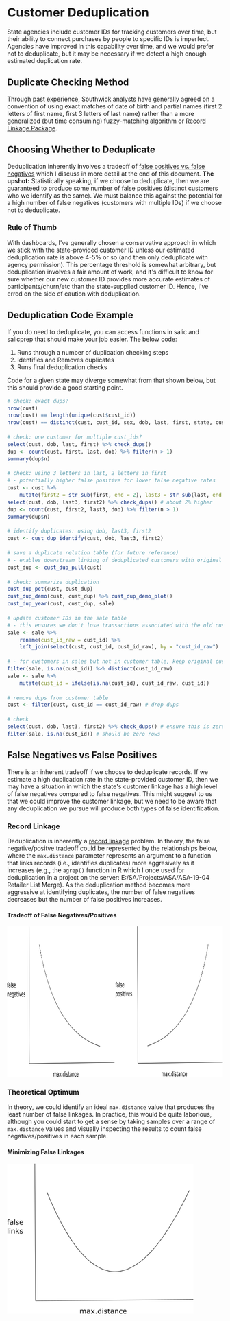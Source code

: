
# Customer Deduplication

State agencies include customer IDs for tracking customers over time, but their ability to connect purchases by people to specific IDs is imperfect. Agencies have improved in this capability over time, and we would prefer not to deduplicate, but it may be necessary if we detect a high enough estimated duplication rate.

## Duplicate Checking Method

Through past experience, Southwick analysts have generally agreed on a convention of using exact matches of date of birth and partial names (first 2 letters of first name, first 3 letters of last name) rather than a more generalized (but time consuming) fuzzy-matching algorithm or [Record Linkage Package](https://journal.r-project.org/archive/2010/RJ-2010-017/RJ-2010-017.pdf). 

## Choosing Whether to Deduplicate

Deduplication inherently involves a tradeoff of [false positives vs. false negatives](#false-negatives-vs-false-positives) which I discuss in more detail at the end of this document. **The upshot:** Statistically speaking, if we choose to deduplicate, then we are guaranteed to produce some number of false positives (distinct customers who we identify as the same). We must balance this against the potential for a high number of false negatives (customers with multiple IDs) if we choose not to deduplicate.

### Rule of Thumb

With dashboards, I've generally chosen a conservative approach in which we stick with the state-provided customer ID unless our estimated deduplication rate is above 4-5% or so (and then only deduplicate with agency permission). This percentage threshold is somewhat arbitrary, but deduplication involves a fair amount of work, and it's difficult to know for sure whether our new customer ID provides more accurate estimates of participants/churn/etc than the state-supplied customer ID. Hence, I've erred on the side of caution with deduplication.

## Deduplication Code Example

If you do need to deduplicate, you can access functions in salic and salicprep that should make your job easier. The below code:

1. Runs through a number of duplication checking steps
2. Identifies and Removes duplicates
3. Runs final deduplication checks

Code for a given state may diverge somewhat from that shown below, but this should provide a good starting point.

```r
# check: exact dups?
nrow(cust)
nrow(cust) == length(unique(cust$cust_id))
nrow(cust) == distinct(cust, cust_id, sex, dob, last, first, state, cust_res) %>% nrow()

# check: one customer for multiple cust_ids?
select(cust, dob, last, first) %>% check_dups()
dup <- count(cust, first, last, dob) %>% filter(n > 1)
summary(dup$n)

# check: using 3 letters in last, 2 letters in first
# - potentially higher false positive for lower false negative rates
cust <- cust %>%
    mutate(first2 = str_sub(first, end = 2), last3 = str_sub(last, end = 3))
select(cust, dob, last3, first2) %>% check_dups() # about 2% higher
dup <- count(cust, first2, last3, dob) %>% filter(n > 1)
summary(dup$n) 

# identify duplicates: using dob, last3, first2
cust <- cust_dup_identify(cust, dob, last3, first2)

# save a duplicate relation table (for future reference)
# - enables downstream linking of deduplicated customers with original IDs
cust_dup <- cust_dup_pull(cust)

# check: summarize duplication
cust_dup_pct(cust, cust_dup)
cust_dup_demo(cust, cust_dup) %>% cust_dup_demo_plot()
cust_dup_year(cust, cust_dup, sale)

# update customer IDs in the sale table
# - this ensures we don't lose transactions associated with the old cust_id
sale <- sale %>%
    rename(cust_id_raw = cust_id) %>%
    left_join(select(cust, cust_id, cust_id_raw), by = "cust_id_raw")

# - for customers in sales but not in customer table, keep original cust_id
filter(sale, is.na(cust_id)) %>% distinct(cust_id_raw)
sale <- sale %>%
    mutate(cust_id = ifelse(is.na(cust_id), cust_id_raw, cust_id))

# remove dups from customer table
cust <- filter(cust, cust_id == cust_id_raw) # drop dups

# check
select(cust, dob, last3, first2) %>% check_dups() # ensure this is zero
filter(sale, is.na(cust_id)) # should be zero rows
```

## False Negatives vs False Positives

There is an inherent tradeoff if we choose to deduplicate records. If we estimate a high duplication rate in the state-provided customer ID, then we may have a situation in which the state's customer linkage has a high level of false negatives compared to false negatives. This might suggest to us that we could improve the customer linkage, but we need to be aware that any deduplication we pursue will produce both types of false identification. 

### Record Linkage

Deduplication is inherently a [record linkage](https://en.wikipedia.org/wiki/Record_linkage) problem. In theory, the false negative/positve tradeoff could be represented by the relationships below, where the `max.distance` parameter represents an argument to a function that links records (i.e., identifies duplicates) more aggresively as it increases (e.g., the `agrep()` function in R which I once used for deduplication in a project on the server: E:/SA/Projects/ASA/ASA-19-04 Retailer List Merge). As the deduplication method becomes more aggressive at identifying duplicates, the number of false negatives decreases but the number of false positives increases. 

#### Tradeoff of False Negatives/Positives

<img src="img/dedup1.png" height="350">

### Theoretical Optimum

In theory, we could identify an ideal `max.distance` value that produces the least number of false linkages. In practice, this would be quite laborious, although you could start to get a sense by taking samples over a range of `max.distance` values and visually inspecting the results to count false negatives/positives in each sample.

#### Minimizing False Linkages

<img src="img/dedup2.png" height="350">